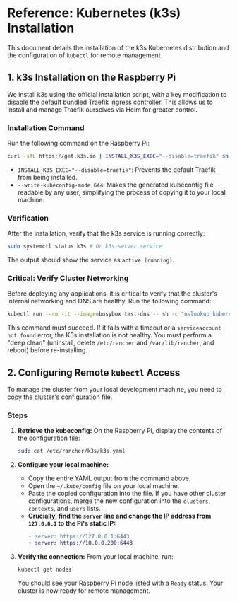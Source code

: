 # Reference: Kubernetes (k3s) Installation

This document details the installation of the k3s Kubernetes distribution and the configuration of `kubectl` for remote management.

## 1. k3s Installation on the Raspberry Pi

We install k3s using the official installation script, with a key modification to disable the default bundled Traefik ingress controller. This allows us to install and manage Traefik ourselves via Helm for greater control.

### Installation Command

Run the following command on the Raspberry Pi:

```bash
curl -sfL https://get.k3s.io | INSTALL_K3S_EXEC="--disable=traefik" sh -s - --write-kubeconfig-mode 644
```

- `INSTALL_K3S_EXEC="--disable=traefik"`: Prevents the default Traefik from being installed.
- `--write-kubeconfig-mode 644`: Makes the generated kubeconfig file readable by any user, simplifying the process of copying it to your local machine.

### Verification

After the installation, verify that the k3s service is running correctly:

```bash
sudo systemctl status k3s # Or k3s-server.service
```

The output should show the service as `active (running)`.

### Critical: Verify Cluster Networking

Before deploying any applications, it is critical to verify that the cluster's internal networking and DNS are healthy. Run the following command:

```bash
kubectl run --rm -it --image=busybox test-dns -- sh -c "nslookup kubernetes.default"
```

This command must succeed. If it fails with a timeout or a `serviceaccount not found` error, the K3s installation is not healthy. You must perform a "deep clean" (uninstall, delete `/etc/rancher` and `/var/lib/rancher`, and reboot) before re-installing.

## 2. Configuring Remote `kubectl` Access

To manage the cluster from your local development machine, you need to copy the cluster's configuration file.

### Steps

1.  **Retrieve the kubeconfig:** On the Raspberry Pi, display the contents of the configuration file:

    ```bash
    sudo cat /etc/rancher/k3s/k3s.yaml
    ```

2.  **Configure your local machine:**
    - Copy the entire YAML output from the command above.
    - Open the `~/.kube/config` file on your local machine.
    - Paste the copied configuration into the file. If you have other cluster configurations, merge the new configuration into the `clusters`, `contexts`, and `users` lists.
    - **Crucially, find the `server` line and change the IP address from `127.0.0.1` to the Pi's static IP:**
      ```diff
      - server: https://127.0.0.1:6443
      + server: https://10.0.0.200:6443
      ```

3.  **Verify the connection:** From your local machine, run:
    ```bash
    kubectl get nodes
    ```
    You should see your Raspberry Pi node listed with a `Ready` status. Your cluster is now ready for remote management.
